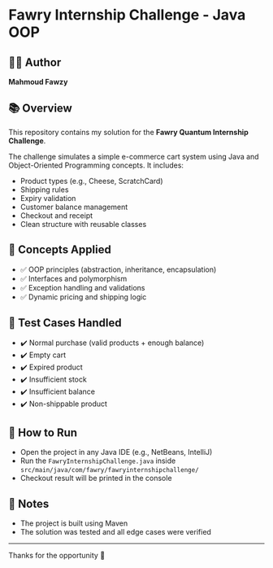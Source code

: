 # Fawry Internship Challenge - Java OOP

## 👨‍💻 Author
**Mahmoud Fawzy**

## 📚 Overview
This repository contains my solution for the **Fawry Quantum Internship Challenge**.

The challenge simulates a simple e-commerce cart system using Java and Object-Oriented Programming concepts. It includes:

- Product types (e.g., Cheese, ScratchCard)
- Shipping rules
- Expiry validation
- Customer balance management
- Checkout and receipt
- Clean structure with reusable classes

## 🧠 Concepts Applied
- ✅ OOP principles (abstraction, inheritance, encapsulation)
- ✅ Interfaces and polymorphism
- ✅ Exception handling and validations
- ✅ Dynamic pricing and shipping logic

## 🧪 Test Cases Handled
- ✔️ Normal purchase (valid products + enough balance)
- ✔️ Empty cart
- ✔️ Expired product
- ✔️ Insufficient stock
- ✔️ Insufficient balance
- ✔️ Non-shippable product

## 🔧 How to Run
- Open the project in any Java IDE (e.g., NetBeans, IntelliJ)
- Run the `FawryInternshipChallenge.java` inside `src/main/java/com/fawry/fawryinternshipchallenge/`
- Checkout result will be printed in the console

## 🚀 Notes
- The project is built using Maven
- The solution was tested and all edge cases were verified

---

Thanks for the opportunity 🙏
